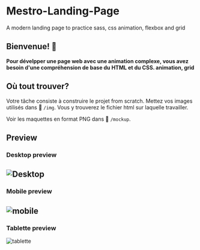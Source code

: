 # Mestro-Landing-Page

A modern landing page to practice sass, css animation, flexbox and grid

## Bienvenue! 👋

**Pour dévelpper une page web avec une animation complexe, vous avez besoin d'une compréhension de base du HTML et du CSS. animation, grid**

## Où tout trouver?

Votre tâche consiste à construire le projet from scratch.
Mettez vos images utilisés dans :file_folder: `/img`. Vous y trouverez le fichier html sur laquelle travailler.

Voir les maquettes en format PNG dans :file_folder: `/mockup`.

## Preview
### Desktop preview
![Desktop](.starter/mockup/desktop.png)
---
### Mobile preview
![mobile](.starter/mockup/mobile.png)
---
### Tablette preview
![tablette](.starter/mockup/tablette.png)
